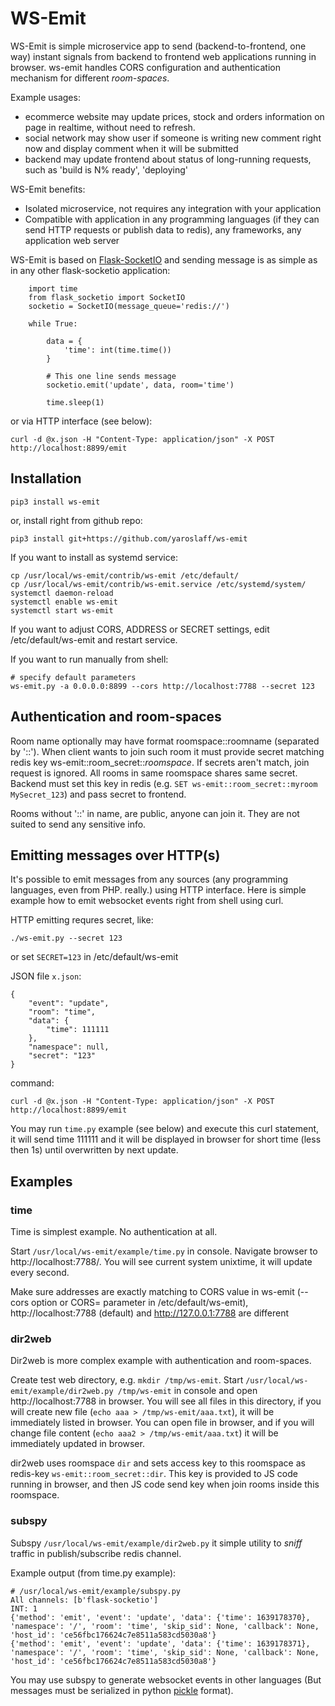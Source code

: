 # WS-Emit

WS-Emit is simple microservice app to send (backend-to-frontend, one way) instant signals from backend to frontend web applications running in browser. ws-emit handles CORS configuration and authentication mechanism for different *room-spaces*.

Example usages:
- ecommerce website may update prices, stock and orders information on page in realtime, without need to refresh. 
- social network may show user if someone is writing new comment right now and display comment when it will be submitted
- backend may update frontend about status of long-running requests, such as 'build is N% ready', 'deploying'

WS-Emit benefits:
- Isolated microservice, not requires any integration with your application
- Compatible with application in any programming languages (if they can send HTTP requests or publish data to redis), any frameworks, any application web server 

WS-Emit is based on [Flask-SocketIO](https://github.com/miguelgrinberg/Flask-SocketIO) and sending message is as simple as in any other flask-socketio application:

~~~python3
    import time
    from flask_socketio import SocketIO
    socketio = SocketIO(message_queue='redis://')

    while True:

        data = {
            'time': int(time.time())
        }

        # This one line sends message
        socketio.emit('update', data, room='time')

        time.sleep(1)
~~~

or via HTTP interface (see below):
~~~
curl -d @x.json -H "Content-Type: application/json" -X POST http://localhost:8899/emit
~~~

## Installation
~~~
pip3 install ws-emit
~~~
or, install right from github repo:
~~~
pip3 install git+https://github.com/yaroslaff/ws-emit
~~~

If you want to install as systemd service:
~~~
cp /usr/local/ws-emit/contrib/ws-emit /etc/default/
cp /usr/local/ws-emit/contrib/ws-emit.service /etc/systemd/system/
systemctl daemon-reload
systemctl enable ws-emit
systemctl start ws-emit
~~~
If you want to adjust CORS, ADDRESS or SECRET settings, edit /etc/default/ws-emit and restart service.

If you want to run manually from shell:
~~~
# specify default parameters
ws-emit.py -a 0.0.0.0:8899 --cors http://localhost:7788 --secret 123
~~~

## Authentication and room-spaces
Room name optionally may have format roomspace::roomname (separated by '::'). When client wants to join such room it must provide secret matching redis key ws-emit::room_secret::*roomspace*. If secrets aren't match, join request is ignored. All rooms in same roomspace shares same secret.  Backend must set this key in redis (e.g. `SET ws-emit::room_secret::myroom MySecret_123`) and pass secret to frontend.

Rooms without '::' in name, are public, anyone can join it. They are not suited to send any sensitive info.

## Emitting messages over HTTP(s)
It's possible to emit messages from any sources (any programming languages, even from PHP. really.) using HTTP interface. Here is simple example how to emit websocket events right from shell using curl.

HTTP emitting requres secret, like:
~~~
./ws-emit.py --secret 123
~~~

or set `SECRET=123` in /etc/default/ws-emit

JSON file `x.json`:
~~~
{
	"event": "update",
	"room": "time",
	"data": {
		"time": 111111
	},
	"namespace": null,
	"secret": "123"
}
~~~

command:
~~~
curl -d @x.json -H "Content-Type: application/json" -X POST http://localhost:8899/emit
~~~

You may run `time.py` example (see below) and execute this curl statement, it will send time 111111 and it will be displayed in browser for short time (less then 1s) until overwritten by next update.


## Examples

### time
Time is simplest example. No authentication at all.

Start `/usr/local/ws-emit/example/time.py` in console. Navigate browser to http://localhost:7788/. You will see current system unixtime, it will update every second. 

Make sure addresses are exactly matching to CORS value in ws-emit (--cors option or CORS= parameter in /etc/default/ws-emit), http://localhost:7788 (default) and http://127.0.0.1:7788 are different

### dir2web
Dir2web is more complex example with authentication and room-spaces.

Create test web directory, e.g. `mkdir /tmp/ws-emit`.
Start `/usr/local/ws-emit/example/dir2web.py /tmp/ws-emit` in console and open http://localhost:7788 in browser. You will see all files in this directory, if you will create new file (`echo aaa > /tmp/ws-emit/aaa.txt`), it will be immediately listed in browser. You can open file in browser, and if you will change file content  (`echo aaa2 > /tmp/ws-emit/aaa.txt`) it will be immediately updated in browser.

dir2web uses roomspace `dir` and sets access key to this roomspace as redis-key `ws-emit::room_secret::dir`. This key is provided to JS code running in browser, and then JS code send key when join rooms inside this roomspace.

### subspy
Subspy `/usr/local/ws-emit/example/dir2web.py` it simple utility to *sniff* traffic in publish/subscribe redis channel.

Example output (from time.py example):
~~~
# /usr/local/ws-emit/example/subspy.py 
All channels: [b'flask-socketio']
INT: 1
{'method': 'emit', 'event': 'update', 'data': {'time': 1639178370}, 'namespace': '/', 'room': 'time', 'skip_sid': None, 'callback': None, 'host_id': 'ce56fbc176624c7e8511a583cd5030a8'}
{'method': 'emit', 'event': 'update', 'data': {'time': 1639178371}, 'namespace': '/', 'room': 'time', 'skip_sid': None, 'callback': None, 'host_id': 'ce56fbc176624c7e8511a583cd5030a8'}
~~~

You may use subspy to generate websocket events in other languages (But messages must be serialized in python [pickle](https://docs.python.org/3/library/pickle.html) format).

